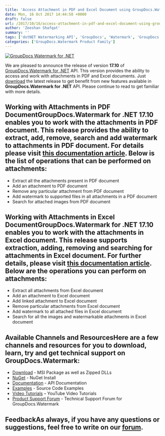 ```yaml
---
title: 'Access Attachment in PDF and Excel Document using GroupDocs.Watermark for .NET 17.10'
date: Mon, 16 Oct 2017 14:44:58 +0000
draft: false
url: /2017/10/16/access-attachment-in-pdf-and-excel-document-using-groupdocs.watermark-for-.net-17.10/
author: 'Zeeshan Shafqat'
summary: ''
tags: ['dotNET Watermarking API', 'GroupDocs', 'Watermark', 'GroupDocs.Watermark for .NET', 'GroupDocs.Watermark for .NET Release']
categories: ['GroupDocs.Watermark Product Family']
---
```


[![GroupDocs Watermark for .NET](http://blog.groupdocs.com/wp-content/uploads/sites/4/2017/05/GroupDocs-Watermark-for-.NET_.png)](http://groupdocs.com/dot-net/document-watermark-library)

We are pleased to announce the release of version **17.10** of [GroupDocs.Watermark for .NET](https://www.groupdocs.com/products/watermark/net) API. This version provides the ability to access and work with attachments in PDF and Excel documents. Just [download](https://downloads.groupdocs.com/watermark/net) the latest release to get benefit from new features available in **GroupDocs.Watermark for .NET** API. Please continue to read to get familiar with more details.

## Working with Attachments in PDF Document**GroupDocs.Watermark for .NET** 17.10 enables you to work with the attachments in PDF document. This release provides the ability to extract, add, remove, search and add watermark to attachments in PDF document. For details please visit [this documentation article](https://docs.groupdocs.com/watermark/net). Below is the list of operations that can be performed on attachments:

*   Extract all the attachments present in PDF document
*   Add an attachment to PDF document
*   Remove any particular attachment from PDF document
*   Add watermark to supported files in all attachments in a PDF document
*   Search for attached images from PDF document

## Working with Attachments in Excel Document**GroupDocs.Watermark for .NET** 17.10 enables you to work with the attachments in Excel document. This release supports extraction, adding, removing and searching for attachments in Excel document. For further details, please visit [this documentation article](https://docs.groupdocs.com/watermark/net). Below are the operations you can perform on attachments:

*   Extract all attachments from Excel document
*   Add an attachment to Excel document
*   Add linked attachment to Excel document
*   Remove particular attachments from Excel document
*   Add watermark to all attached files in Excel document
*   Search for all the images and watermarkable attachments in Excel document

## Available Channels and ResourcesHere are a few channels and resources for you to download, learn, try and get technical support on GroupDocs.Watermark:

*   [Download](https://downloads.groupdocs.com/watermark/net "GroupDocs.Watermark MSI") - MSI Package as well as Zipped DLLs
*   [NuGet](https://www.nuget.org/packages/GroupDocs.Watermark/ "GroupDocs.Watermark Nuget Package") - NuGet Install
*   [Documentation](https://docs.groupdocs.com/watermark/net "Watermark API documentation") - API Documentation
*   [Examples](https://github.com/groupdocs-watermark/GroupDocs.watermark-for-.NET "How to use Watermark API") - Source Code Examples
*   [Video Tutorials](https://www.youtube.com/playlist?list=PL25CTxMCj5vPusvdhHD52X_Q8bTjObAc9) – YouTube Video Tutorials
*   [Product Support Forum](https://forum.groupdocs.com/c/watermark) - Technical Support Forum for GroupDocs.Watermark

## FeedbackAs always, if you have any questions or suggestions, feel free to write on our [forum](https://forum.groupdocs.com/c/watermark "Technical Support Forum").





